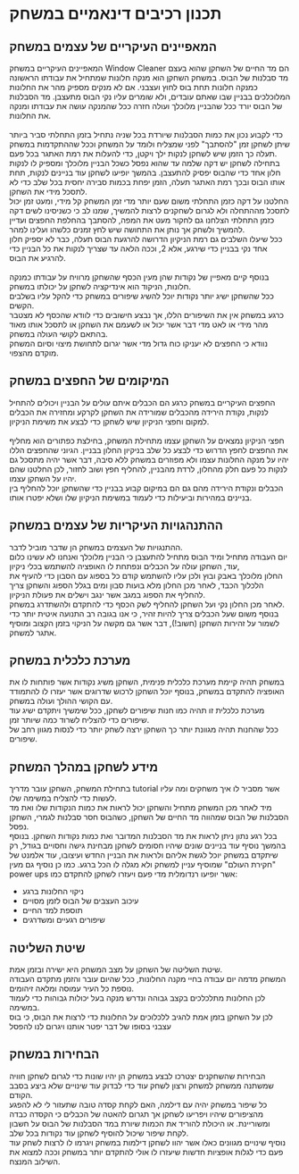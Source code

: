 # תכנון רכיבים דינאמיים במשחק
## המאפיינים העיקריים של עצמים במשחק
המאפיינים העיקריים במשחק Window Cleaner הם מד החיים של השחקן שהוא בעצם מד סבלנות של הבוס. במשחק השחקן הוא מנקה חלונות שמתחיל את עבודתו הראשונה כמנקה חלונות תחת בוס לחוץ ועצבני. אם לא מנקים מספיק מהר את החלונות המלוכלכים בבניין שבו שאתם עובדים, ולא שומרים עליו נקי הבוס מתעצבן. מד הסבלנות של הבוס יורד ככל שהבניין מלוכלך ועולה חזרה ככל שהמנקה עושה את עבודתו ומנקה את החלונות.<br /><br />
כדי לקבוע נכון את כמות הסבלנות שיורדת בכל שניה נתחיל בזמן התחלתי סביר ביותר שיתן לשחקן זמן "להסתבך" לפני שמצליח ולומד על המשחק וככל שההתקדמות במשחק תעלה כך הזמן שיש לשחקן לנקות ילך ויקטן, כדי להעלות את רמת האתגר בכל פעם.<br />
בתחילה לשחקן יש דקה שלמה עד שהוא נפסל כשכל הבניין מלוכלך ומספיק לו לנקות חלון אחד כדי שהבוס יפסיק להתעצבן. בהמשך יופיעו לשחקן עוד בניינים לנקות, תחת אותו הבוס ובכך רמת האתגר תעלה, הזמן יפחת בכמות סבירה יחסית בכל שלב כדי לא לתסכל מידי את השחקן.<br />
החלטנו על דקה כזמן התחלתי משום שעם יותר מדי זמן המשחק קל מידי, ומעט זמן יכול לתסכל מההתחלה ולא לגרום לשחקנים לרצות להמשיך, שמנו לב כי כשניסינו לשים דקה כזמן התחלתי הצלחנו גם לחקור מעט את המפה, להסתבך בהחלפת החפצים ועדיין להמשיך ולשחק אך נותן את התחושה שיש לחץ זמנים כלשהו ועלינו למהר.<br />
ככל שיעלו השלבים גם רמת הניקיון הדרושה להרגעת הבוס תעלה, כבר לא יספיק חלון אחד נקי בבניין כדי שירגע, אלא 2, וככה הלאה עד שצריך לנקות את כל הבניין כדי להרגיע את הבוס.<br /><br />
בנוסף קיים מאפיין של נקודות שהן מעין הכסף שהשחקן מרוויח על עבודתו כמנקה חלונות, הניקוד הוא אינדיקציה לשחקן על יכולתו במשחק. <br />ככל שהשחקן ישיג יותר נקודות יוכל להשיג שיפורים במשחק כדי להקל עליו בשלבים הקשים.<br /> כרגע במשחק אין את השיפורים הללו, אך נבצע חישובים כדי לוודא שהכסף לא מצטבר מהר מידי או לאט מדי דבר אשר יכול או לשעמם את השחקן או לתסכל אותו מאוד בהתאם לקושי העולה במשחק.
<br />נוודא כי החפצים לא יעניקו כוח גדול מדי אשר יגרום לתחושת מיצוי וסיום המשחק מוקדם מהצפוי.<br />
## המיקומים של החפצים במשחק
החפצים העיקריים במשחק כרגע הם הכבלים איתם עולים על הבניין ויכולים להתחיל לנקות, נקודת הירידה מהכבלים שמורידה את השחקן לקרקע ומחזירה את הכבלים למקום וחפצי הניקיון שיש לשחקן כדי לבצע את משימת הניקיון.<br /><br />
חפצי הניקיון נמצאים על השחקן עצמו מתחילת המשחק, בחילצת כפתורים הוא מחליף את החפצים לחפץ הדרוש כדי לבצע כל שלב בניקיון החלון בבניין. הגיוני שהחפצים הללו יהיו על מנקה החלונות עצמו ולא מפוזרים במשחק ללא סיבה, דבר אשר יהיה מתסכל גם לנקות כל פעם חלק מהחלון, לרדת מהבניין, להחליף חפץ ושוב לחזור, לכן החלטנו שהם יהיו על השחקן עצמו.<br />
הכבלים ונקודת הירידה מהם גם הם במיקום קבוע בבניין כדי שהשחקן יוכל להחליף בין בניינים במהירות וביעילות כדי לעמוד במשימת הניקיון שלו ושלא יפטרו אותו.<br />
## ההתנהגויות העיקריות של עצמים במשחק
ההתנגויות של העצמים במשחק הן שדבר מוביל לדבר.<br />
יום העבודה מתחיל ומיד הבוס מתחיל להתעצבן כי הבניין מלוכלך ואנחנו לא עשינו כלום עוד, השחקן עולה על הכבלים ונפתחת לו האופציה להשתמש בכלי ניקיון,<br /> החלון מלוכלך באבק ובוץ ולכן עליו להשתמש קודם כל בספוג עם הסבון כדי להעיף את הלכלוך הכבד, לאחר מכן החלון מלא בועות סבון ומים בגלל הספוג והשחקן צריך להחליף את הספוג במגב אשר ינגב וישלים את פעולת הניקיון.
<br />לאחר מכן החלון נקי ועל השחקן להחליף לשק הכסף כדי להתקדם ולהשתדרג במשחק.<br />
בנוסף משום שעל הכבלים צריך להיות זהיר, כי אנו בגובה רב התנועה איטית יותר כדי לשמור על זהירות השחקן (חשוב!), דבר אשר גם מקשה על הניקוי בזמן הקצוב ומוסיף אתגר למשחק.
## מערכת כלכלית במשחק
במשחק תהיה קיימת מערכת כלכלית פנימית, השחקן משיג נקודות אשר פותחות לו את האופציה להתקדם במשחק, בנוסף יוכל השחקן לרכוש שדרוגים אשר יעזרו לו להתמודד עם הקושי ההולך ועולה במשחק.<br />
מערכת כלכלית זו תהיה כמו חנות שיפורים לשחקן, ככל שימשיך ויתקדם ישיג עוד שיפורים כדי להצליח לשרוד כמה שיותר זמן.<br />
ככל שהחנות תהיה מגוונת יותר כך השחקן ירצה לשחק יותר כדי לנסות מגוון רחב של שיפורים.
## מידע לשחקן במהלך המשחק
בתחילת המשחק, השחקן עובר מדריך tutorial אשר מסביר לו איך משחקים ומה עליו לעשות כדי להצליח במשימה שלו.<br />
מיד לאחר מכן המשחק מתחיל והשחקן יכול לראות את כמות הנקודות שלו ואת מד הסבלנות של הבוס שמהווה מד החיים של השחקן, כשהבוס חסר סבלנות לגמרי, השחקן נפסל.<br />
בכל רגע נתון ניתן לראות את מד הסבלנות המדובר ואת כמות נקודות השחקן.
בנוסף בהמשך נוסיף עוד בניינים שונים שיהיו חסומים לשחקן מבחינת גישה וחסויים בגודל, רק שיתקדם במשחק יוכל לגשת אליהם ולראות את הבניין החדש ועיצובו, עוד אלמנט של "חקירת העולם" שמוסיף עניין למשחק ולא מגלה לו הכל ברגע.
כמו כן נוסיף גם מעין power ups אשר יופיעו רנדומלית מדי פעם ויעזרו לשחקן להתקדם כמו:<br />
- ניקוי החלונות ברגע<br />
- עיכוב העצבים של הבוס לזמן מסויים<br />
- תוספת למד החיים<br />
- שיפורים רגעיים ומשדרגים<br />
## שיטת השליטה
שיטת השליטה של השחקן על מצב המשחק היא ישירה ובזמן אמת.<br />המשחק מדמה יום עבודה בחיי מקנה החלונות, ככל שהיום עובר והזמן מתקדם העבודה נוספת כל העיר עמוסה ומלאה זיהומים.<br />לכן החלונות מתלכלכים בקצב גבוהה ונדרש מנקה בעל יכולות גבוהות כדי לעמוד במשימה.<br />לכן על השחקן בזמן אמת להגיב ללכלוכים על החלונות כדי לרצות את הבוס, כי בוס עצבני בסופו של דבר יפטר אותנו ויגרום לנו להפסל<br />
## הבחירות במשחק
הבחירות שהשחקנים יצטרכו לבצע במשחק הן יהיו שונות כדי לגרום לשחקן חוויה שמשתנה ממשחק למשחק ורצון לשחק עוד כדי לבדוק עוד שינויים שלא ביצע בסבב הקודם.<br />
כל שיפור במשחק יהיה עם דילמה, האם לקחת קסדה טובה שתעזור לי לא להפגע מהציפורים שיהיו ויפריעו לשחקן אך תגרום להאטה של הכבלים כי הקסדה כבדה ומשוריינת. או היכולת להוריד את הכמות שיורת במד הסבלנות של הבוס על חשבון לקחת שיפור שיכול להוסיף לשחקן עוד נקודות בכל שלב.<br />
נוסיף שינויים מגוונים כאלו אשר יהוו לשחקן דילמות במשחק ויגרמו לו לרצות לשחק עוד פעם כדי לגלות אופציות חדשות שיעזרו לו אולי להתקדם יותר במשחק וככה למצוא את השילוב המנצח.




